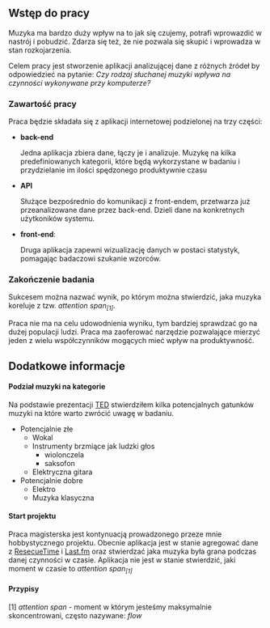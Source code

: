 ## Wstęp do pracy

Muzyka ma bardzo duży wpływ na to jak się czujemy, potrafi wprowazdić w nastrój i pobudzić.
Zdarza się też, że nie pozwala się skupić i wprowadza w stan rozkojarzenia.

Celem pracy jest stworzenie aplikacji analizującej dane z różnych źródeł by odpowiedzieć na pytanie:
*Czy rodzaj słuchanej muzyki wpływa na czynności wykonywane przy komputerze?*

### Zawartość pracy
Praca będzie składała się z aplikacji internetowej podzielonej na trzy części:
- **back-end**

    Jedna aplikacja zbiera dane, łączy je i analizuje.
    Muzykę na kilka predefiniowanych kategorii,
    które będą wykorzystane w badaniu i przydzielanie im ilości spędzonego produktywnie czasu

- **API**

   Służące bezpośrednio do komunikacji z front-endem, przetwarza już przeanalizowane dane przez back-end.
   Dzieli dane na konkretnych użytkoników systemu.

- **front-end**:

    Druga aplikacja zapewni wizualizację danych w postaci statystyk,
    pomagając badaczowi szukanie wzorców.

### Zakończenie badania
Sukcesem można nazwać wynik, po którym można stwierdzić,
jaka muzyka koreluje z tzw. *attention span<sub>[1]</sub>*.

Praca nie ma na celu udowodnienia wyniku, tym bardziej sprawdzać go na dużej populacji ludzi.
Praca ma zaoferować narzędzie pozwalające mierzyć jeden z wielu współczynników mogących mieć wpływ na produktywność.

## Dodatkowe informacje
#### Podział muzyki na kategorie
Na podstawie prezentacji [TED](https://www.youtube.com/watch?v=BBCjijl105I)
stwierdziłem kilka potencjalnych gatunków muzyki na które warto zwrócić uwagę w badaniu.

- Potencjalnie złe
  - Wokal
  - Instrumenty brzmiące jak ludzki głos
    - wiolonczela
    - saksofon
  - Elektryczna gitara
- Potencjalnie dobre
  - Elektro
  - Muzyka klasyczna

#### Start projektu
Praca magisterska jest kontynuacją prowadzonego przeze mnie hobbystycznego projektu.
Obecnie aplikacja jest w stanie agregować dane
z [ResecueTime](https://www.rescuetime.com/) i [Last.fm](http://www.last.fm/)
oraz stwierdzać jaka muzyka była grana podczas danej czynności w czasie.
Aplikacja nie jest w stanie stwierdzić, jaki moment w czasie to *attention span<sub>[1]</sub>*

#### Przypisy
[1] *attention span* - moment w którym jesteśmy maksymalnie skoncentrowani, często nazywane: *flow*
